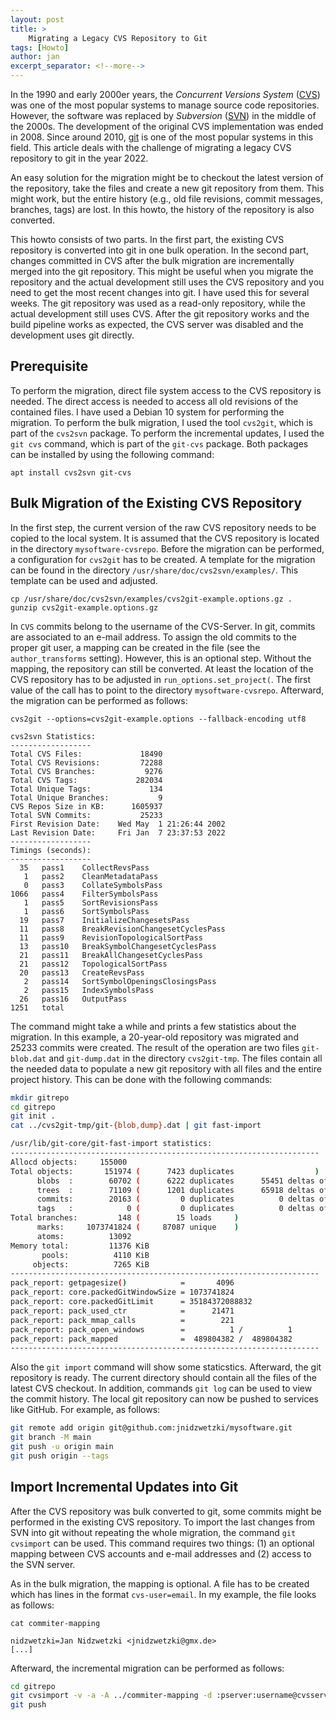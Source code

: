 ```yaml
---
layout: post
title: >
    Migrating a Legacy CVS Repository to Git
tags: [Howto]
author: jan
excerpt_separator: <!--more-->
---
```


In the 1990 and early 2000er years, the _Concurrent Versions System_ ([CVS](https://savannah.nongnu.org/projects/cvs)) was one of the most popular systems to manage source code repositories. However, the software was replaced by _Subversion_ ([SVN](https://subversion.apache.org/)) in the middle of the 2000s. The development of the original CVS implementation was ended in 2008. Since around 2010, [git](https://git-scm.com/) is one of the most popular systems in this field. This article deals with the challenge of migrating a legacy CVS repository to git in the year 2022. 

<!--more-->

An easy solution for the migration might be to checkout the latest version of the repository, take the files and create a new git repository from them. This might work, but the entire history (e.g., old file revisions, commit messages, branches, tags) are lost. In this howto, the history of the repository is also converted.

This howto consists of two parts. In the first part, the existing CVS repository is converted into git in one bulk operation. In the second part, changes committed in CVS after the bulk migration are incrementally merged into the git repository. This might be useful when you migrate the repository and the actual development still uses the CVS repository and you need to get the most recent changes into git. I have used this for several weeks. The git repository was used as a read-only repository, while the actual development still uses CVS. After the git repository works and the build pipeline works as expected, the CVS server was disabled and the development uses git directly.

## Prerequisite

To perform the migration, direct file system access to the CVS repository is needed. The direct access is needed to access all old revisions of the contained files. I have used a Debian 10 system for performing the migration. To perform the bulk migration, I used the tool `cvs2git`, which is part of the `cvs2svn` package. To perform the incremental updates, I used the `git cvs` command, which is part of the `git-cvs` package. Both packages can be installed by using the following command:

```shell
apt install cvs2svn git-cvs
```

## Bulk Migration of the Existing CVS Repository

In the first step, the current version of the raw CVS repository needs to be copied to the local system. It is assumed that the CVS repository is located in the directory `mysoftware-cvsrepo`. Before the migration can be performed, a configuration for `cvs2git` has to be created. A template for the migration can be found in the directory `/usr/share/doc/cvs2svn/examples/`. This template can be used and adjusted.


```shell
cp /usr/share/doc/cvs2svn/examples/cvs2git-example.options.gz .
gunzip cvs2git-example.options.gz
```

In `CVS` commits belong to the username of the CVS-Server. In git, commits are associated to an e-mail address. To assign the old commits to the proper git user, a mapping can be created in the file (see the `author_transforms` setting). However, this is an optional step. Without the mapping, the repository can still be converted. At least the location of the CVS repository has to be adjusted in `run_options.set_project(`. The first value of the call has to point to the directory `mysoftware-cvsrepo`. Afterward, the migration can be performed as follows:

```
cvs2git --options=cvs2git-example.options --fallback-encoding utf8

cvs2svn Statistics:
------------------
Total CVS Files:             18490
Total CVS Revisions:         72288
Total CVS Branches:           9276
Total CVS Tags:             282034
Total Unique Tags:             134
Total Unique Branches:           9
CVS Repos Size in KB:      1605937
Total SVN Commits:           25233
First Revision Date:    Wed May  1 21:26:44 2002
Last Revision Date:     Fri Jan  7 23:37:53 2022
------------------
Timings (seconds):
------------------
  35   pass1    CollectRevsPass
   1   pass2    CleanMetadataPass
   0   pass3    CollateSymbolsPass
1066   pass4    FilterSymbolsPass
   1   pass5    SortRevisionsPass
   1   pass6    SortSymbolsPass
  19   pass7    InitializeChangesetsPass
  11   pass8    BreakRevisionChangesetCyclesPass
  11   pass9    RevisionTopologicalSortPass
  13   pass10   BreakSymbolChangesetCyclesPass
  21   pass11   BreakAllChangesetCyclesPass
  21   pass12   TopologicalSortPass
  20   pass13   CreateRevsPass
   2   pass14   SortSymbolOpeningsClosingsPass
   2   pass15   IndexSymbolsPass
  26   pass16   OutputPass
1251   total
```

The command might take a while and prints a few statistics about the migration. In this example, a 20-year-old repository was migrated and 25233 commits were created. The result of the operation are two files `git-blob.dat` and `git-dump.dat` in the directory `cvs2git-tmp`. The files contain all the needed data to populate a new git repository with all files and the entire project history. This can be done with the following commands:

```bash
mkdir gitrepo
cd gitrepo
git init .
cat ../cvs2git-tmp/git-{blob,dump}.dat | git fast-import

/usr/lib/git-core/git-fast-import statistics:
---------------------------------------------------------------------
Allocd objects:     155000
Total objects:       151974 (      7423 duplicates                  )
      blobs  :        60702 (      6222 duplicates      55451 deltas of      59993 attempts)
      trees  :        71109 (      1201 duplicates      65918 deltas of      67925 attempts)
      commits:        20163 (         0 duplicates          0 deltas of          0 attempts)
      tags   :            0 (         0 duplicates          0 deltas of          0 attempts)
Total branches:         148 (        15 loads     )
      marks:     1073741824 (     87087 unique    )
      atoms:          13092
Memory total:         11376 KiB
       pools:          4110 KiB
     objects:          7265 KiB
---------------------------------------------------------------------
pack_report: getpagesize()            =       4096
pack_report: core.packedGitWindowSize = 1073741824
pack_report: core.packedGitLimit      = 35184372088832
pack_report: pack_used_ctr            =      21471
pack_report: pack_mmap_calls          =        221
pack_report: pack_open_windows        =          1 /          1
pack_report: pack_mapped              =  489804382 /  489804382
---------------------------------------------------------------------
```

Also the `git import` command will show some staticstics. Afterward, the git repository is ready. The current directory should contain all the files of the latest CVS checkout. In addition, commands `git log` can be used to view the commit history. The local git repository can now be pushed to services like GitHub. For example, as follows:

```bash
git remote add origin git@github.com:jnidzwetzki/mysoftware.git
git branch -M main
git push -u origin main
git push origin --tags
```

## Import Incremental Updates into Git

After the CVS repository was bulk converted to git, some commits might be performed in the existing CVS repository. To import the last changes from SVN into git without repeating the whole migration, the command `git cvsimport` can be used. This command requires two things: (1) an optional mapping between CVS accounts and e-mail addresses and (2) access to the SVN server.

As in the bulk migration, the mapping is optional. A file has to be created which has lines in the format `cvs-user=email`. In my example, the file looks as follows:

```
cat commiter-mapping

nidzwetzki=Jan Nidzwetzki <jnidzwetzki@gmx.de>
[...]
```

Afterward, the incremental migration can be performed as follows:

```bash
cd gitrepo
git cvsimport -v -a -A ../commiter-mapping -d :pserver:username@cvsserver:2401/cvs mysoftware -o main
git push
```

